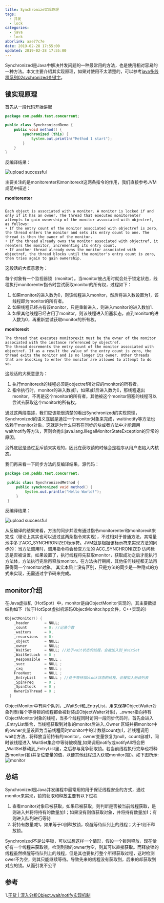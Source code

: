 ```yaml
---
title: Synchronize实现原理
tags:
  - 并发
  - lock 
categories:
  - java
  - lock
abbrlink: aae77c7e
date: 2019-02-28 17:55:00
updated: 2019-02-28 17:55:00
---
```


Synchronized是Java中解决并发问题的一种最常用的方法，也是使用相对容易的一种方法。本文主要介绍其实现原理，如果对使用不太清楚的，可以参考[java多线程系列02sychronized关键字](/archives/aa8f827d.html)。

<!-- more -->

## 锁实现原理

首先从一段代码开始讲起


```java
package com.paddx.test.concurrent;

public class SynchronizedDemo {
    public void method() {
        synchronized (this) {
            System.out.println("Method 1 start");
        }
    }
}
```

反编译结果：

![upload successful](https://cdn.jsdelivr.net/gh/fengxiu/img/pasted-152.png)

主要关注的是monitorenter和monitorexit这两条指令的作用，我们直接参考JVM规范中描述：

**monitorenter**

```text

Each object is associated with a monitor. A monitor is locked if and only if it has an owner. The thread that executes monitorenter attempts to gain ownership of the monitor associated with objectref, as follows:
• If the entry count of the monitor associated with objectref is zero, the thread enters the monitor and sets its entry count to one. The thread is then the owner of the monitor.
• If the thread already owns the monitor associated with objectref, it reenters the monitor, incrementing its entry count.
• If another thread already owns the monitor associated with objectref, the thread blocks until the monitor's entry count is zero, then tries again to gain ownership.

```

这段话的大概意思为：

每个对象有一个监视器锁（monitor）。当monitor被占用时就会处于锁定状态，线程执行monitorenter指令时尝试获取monitor的所有权，过程如下：

1. 如果monitor的进入数为0，则该线程进入monitor，然后将进入数设置为1，该线程即为monitor的所有者。
2. 如果线程已经占有该monitor，只是重新进入，则进入monitor的进入数加1.
3. 如果其他线程已经占用了monitor，则该线程进入阻塞状态，直到monitor的进入数为0，再重新尝试获取monitor的所有权。

**monitorexit**

```
The thread that executes monitorexit must be the owner of the monitor associated with the instance referenced by objectref.
The thread decrements the entry count of the monitor associated with objectref. If as a result the value of the entry count is zero, the thread exits the monitor and is no longer its owner. Other threads that are blocking to enter the monitor are allowed to attempt to do so.
```

这段话的大概意思为：

1. 执行monitorexit的线程必须是objectref所对应的monitor的所有者。
2. 指令执行时，monitor的进入数减1，如果减1后进入数为0，那线程退出monitor，不再是这个monitor的所有者。其他被这个monitor阻塞的线程可以尝试去获取这个monitor的所有权。 


通过这两段描述，我们应该能很清楚的看出Synchronized的实现原理，Synchronized的语义底层是通过一个monitor对象来完成，wait/notify等方法也依赖于monitor对象，这就是为什么只有在同步的块或者方法中才能调用wait/notify等方法，否则会抛出java.lang.IllegalMonitorStateException的异常的原因。


另外底层是通过互斥锁来实现的，因此在获取锁的时候会是程序从用户态陷入内核态。


我们再来看一下同步方法的反编译结果，源代码：

```java
package com.paddx.test.concurrent;
 
 public class SynchronizedMethod {
     public synchronized void method() {
         System.out.println("Hello World!");
     }
 }
```

反编译结果：

![upload successful](https://cdn.jsdelivr.net/gh/fengxiu/img/pasted-153.png)

从反编译的结果来看，方法的同步并没有通过指令monitorenter和monitorexit来完成（理论上其实也可以通过这两条指令来实现），不过相对于普通方法，其常量池中多了ACC_SYNCHRONIZED标示符。JVM就是根据该标示符来实现方法的同步的：当方法调用时，调用指令将会检查方法的 ACC_SYNCHRONIZED 访问标志是否被设置，如果设置了，执行线程将先获取monitor，获取成功之后才能执行方法体，方法执行完后再释放monitor。在方法执行期间，其他任何线程都无法再获得同一个monitor对象。 其实本质上没有区别，只是方法的同步是一种隐式的方式来实现，无需通过字节码来完成。


## monitor介绍

在Java虚拟机（HotSpot）中，monitor是由ObjectMonitor实现的，其主要数据结构如下（位于HotSpot虚拟机源码ObjectMonitor.hpp文件，C++实现的）

```c++
ObjectMonitor() {
    _header       = NULL;
    _count        = 0; //记录个数
    _waiters      = 0,
    _recursions   = 0;
    _object       = NULL;
    _owner        = NULL;
    _WaitSet      = NULL; //处于wait状态的线程，会被加入到_WaitSet
    _WaitSetLock  = 0 ;
    _Responsible  = NULL ;
    _succ         = NULL ;
    _cxq          = NULL ;
    FreeNext      = NULL ;
    _EntryList    = NULL ; //处于等待锁block状态的线程，会被加入到该列表
    _SpinFreq     = 0 ;
    _SpinClock    = 0 ;
    OwnerIsThread = 0 ;
  }
```

ObjectMonitor中有两个队列，_WaitSet和_EntryList，用来保存ObjectWaiter对象列表(每个等待锁的线程都会被封装成ObjectWaiter对象)，_owner指向持有ObjectMonitor对象的线程，当多个线程同时访问一段同步代码时，首先会进入_EntryList集合，当线程获取到对象的monitor后进入_Owner 区域并把monitor中的owner变量设置为当前线程同时monitor中的计数器count加1，若线程调用wait()方法，将释放当前持有的monitor，owner变量恢复为null，count自减1，同时该线程进入 WaitSet集合中等待被唤醒,如果调用notify或notifyAll将会把_WaitSet移动到_EntryList里，之后参与竞争获取锁。若当前线程执行完毕也将释放monitor(锁)并复位变量的值，以便其他线程进入获取monitor(锁)。如下图所示:
![monitor](https://cdn.jsdelivr.net/gh/fengxiu/img/20220423121701.png)

## 总结

Synchronized是Java并发编程中最常用的用于保证线程安全的方式，通过monitor来实现，锁的获取和释放主要有以下过程

1. 查看monitor对象已被获取，如果已被获取，则判断是否被当前线程获取，是则进入并将将持有的数量加1；如果没有则值获取对象，并将持有数量加1；有则进入队列进行等待
2. 将持有数量减1，如果等于0则释放锁，唤醒等待队列上的线程；大于1则不释放锁。

Synchronized不是公平锁，可以试想这样一个情形，假设一个锁刚释放，现在恰好有一个线程来获取锁，检测到锁的owner为空，则其可以直接获取。而释放锁的线程虽然唤醒等待队列上的线程，但是其也要执行整个所得获取过程，这时检测ower不为空，则其只能继续等待。导致先来的线程没有获取到，后来的却获取到对应的锁。从而引发不公平

## 参考

1.[干货 | 深入分析Object.wait/notify实现机制](https://cloud.tencent.com/developer/article/1063043)